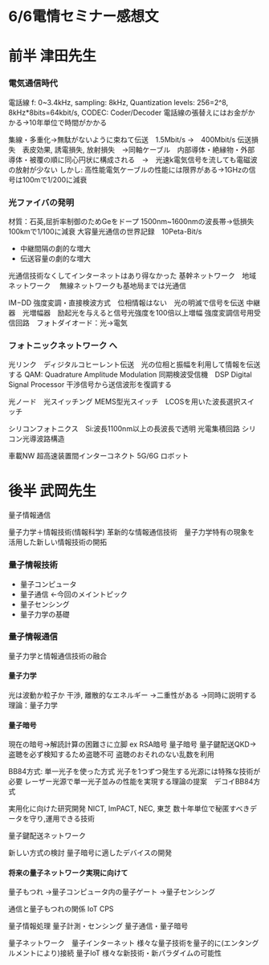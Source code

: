 # 6/6電情セミナー感想文

# 前半 津田先生

### 電気通信時代
電話線
f: 0~3.4kHz, sampling: 8kHz, Quantization levels: 256=2^8, 8kHz*8bits=64kbit/s, CODEC: Coder/Decoder
電話線の張替えにはお金がかかる→10年単位で時間がかかる

集線・多重化→無駄がないように束ねて伝送　1.5Mbit/s →　400Mbit/s
伝送損失　表皮効果, 誘電損失, 放射損失　→同軸ケーブル　内部導体・絶縁物・外部導体・被覆の順に同心円状に構成される　→　光速k電気信号を流しても電磁波の放射が少ない
しかし: 高性能電気ケーブルの性能には限界がある→1GHzの信号は100mで1/200に減衰

### 光ファイバの発明
材質：石英,屈折率制御のためGeをドープ
1500nm~1600nmの波長帯→低損失　100kmで1/100に減衰
大容量光通信の世界記録　10Peta-Bit/s

- 中継間隔の劇的な増大
- 伝送容量の劇的な増大

光通信技術なくしてインターネットはあり得なかった
基幹ネットワーク　地域ネットワーク　
無線ネットワークも基地局までは光通信

IM−DD 強度変調・直接検波方式　位相情報はない　光の明滅で信号を伝送
中継器　光増幅器　励起光を与えると信号光強度を100倍以上増幅
強度変調信号用受信回路　フォトダイオード：光→電気

### フォトニックネットワーク へ
光リンク　ディジタルコヒーレント伝送　光の位相と振幅を利用して情報を伝送する
QAM: Quadrature Amplitude Modulation
同期検波受信機　DSP Digital Signal Processor 干渉信号から送信波形を復調する

光ノード　光スイッチング
MEMS型光スイッチ　LCOSを用いた波長選択スイッチ

シリコンフォトニクス　Si:波長1100nm以上の長波長で透明
光電集積回路
シリコン光導波路構造


車載NW
超高速装置間インターコネクト
5G/6G
ロボット

# 後半 武岡先生
量子情報通信

量子力学＋情報技術(情報科学)
革新的な情報通信技術　量子力学特有の現象を活用した新しい情報技術の開拓

### 量子情報技術
- 量子コンピュータ
- 量子通信 ←今回のメイントピック
- 量子センシング
- 量子力学の基礎


### 量子情報通信
量子力学と情報通信技術の融合

#### 量子力学
光は波動か粒子か
干渉, 離散的なエネルギー
→二重性がある
→同時に説明する理論：量子力学

#### 量子暗号
現在の暗号→解読計算の困難さに立脚 ex RSA暗号
量子暗号
量子鍵配送QKD→盗聴を必ず検知するため盗聴不可
盗聴のおそれのない乱数を利用

BB84方式: 単一光子を使った方式 光子を1つずつ発生する光源には特殊な技術が必要
レーザー光源で単一光子並みの性能を実現する理論の提案　デコイBB84方式

実用化に向けた研究開発
NICT, ImPACT, NEC, 東芝
数十年単位で秘匿すべきデータを守り,運用できる技術

量子鍵配送ネットワーク

新しい方式の検討
量子暗号に適したデバイスの開発

#### 将来の量子ネットワーク実現に向けて
量子もつれ
→量子コンピュータ内の量子ゲート
→量子センシング

通信と量子もつれの関係
IoT
CPS

量子情報処理
量子計測・センシング
量子通信・量子暗号

量子ネットワーク　量子インターネット
様々な量子技術を量子的に(エンタングルメントにより)接続 量子IoT
様々な新技術・新パラダイムの可能性



